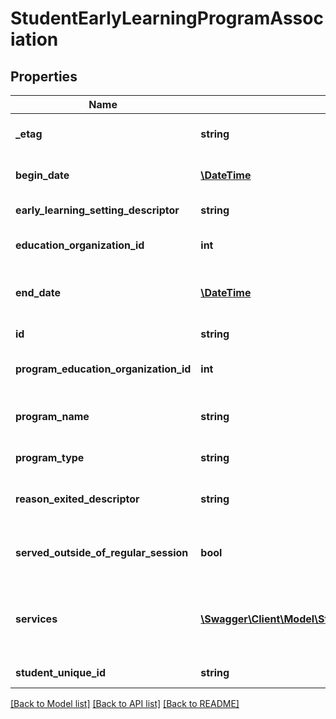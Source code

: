 # StudentEarlyLearningProgramAssociation

## Properties
Name | Type | Description | Notes
------------ | ------------- | ------------- | -------------
**_etag** | **string** | A unique system-generated value that identifies the version of the resource. | [optional] 
**begin_date** | [**\DateTime**](\DateTime.md) | The month, day, and year on which the student first received services.  NEDM: Beginning Date | 
**early_learning_setting_descriptor** | **string** | The setting of the student&#39;s participation in the program. | 
**education_organization_id** | **int** | The education organization where the student is participating in or receiving the program services. | 
**end_date** | [**\DateTime**](\DateTime.md) | The month, day, and year on which the student exited the program or stopped receiving services.  NEDM: Ending Date | [optional] 
**id** | **string** | The unique identifier of the resource. | 
**program_education_organization_id** | **int** | The education organization where the student is participating in or receiving the program services. | 
**program_name** | **string** | The formal name of the program of instruction, training, services or benefits available through federal, state, or local agencies. | 
**program_type** | **string** | The program associated with the student. | 
**reason_exited_descriptor** | **string** | A unique identifier used as Primary Key, not derived from business logic, when acting as Foreign Key, references the parent table. | [optional] 
**served_outside_of_regular_session** | **bool** | Indicates whether the student received services during the summer session or between sessions. | [optional] 
**services** | [**\Swagger\Client\Model\StudentProgramAssociationService[]**](StudentProgramAssociationService.md) | An unordered collection of studentProgramAssociationServices.  This association is an NDE extension of the StudentProgramAssociation core table for Early Learning Programs. | [optional] 
**student_unique_id** | **string** | A unique alpha-numeric code assigned to a student. | 

[[Back to Model list]](../README.md#documentation-for-models) [[Back to API list]](../README.md#documentation-for-api-endpoints) [[Back to README]](../README.md)


